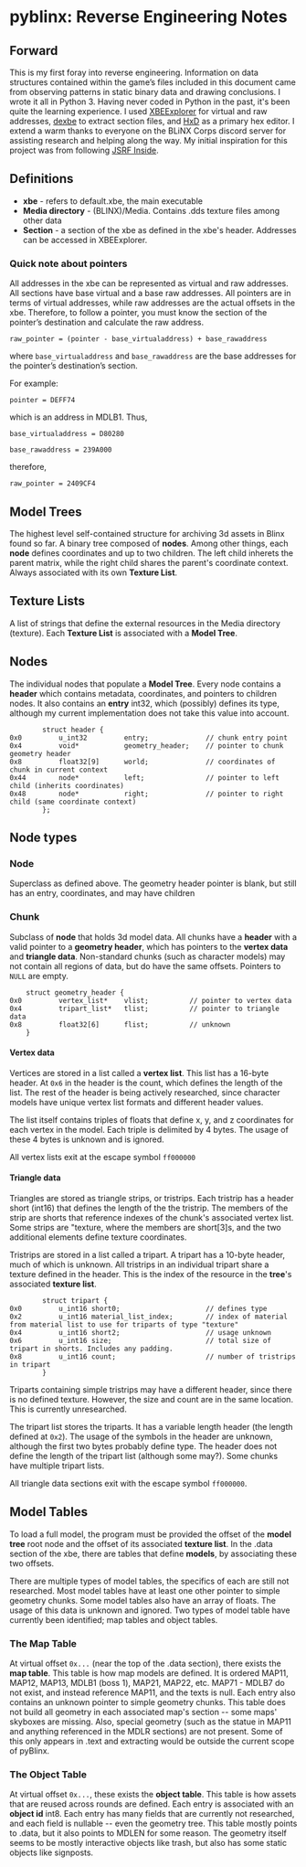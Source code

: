 # pyblinx: Reverse Engineering Notes

## Forward
This is my first foray into reverse engineering. Information on data structures contained within the game’s files included in this document came from observing patterns in static binary data and drawing conclusions. I wrote it all in Python 3. Having never coded in Python in the past, it's been quite the learning experience. I used [XBEExplorer](http://dxbx-emu.com/information/xbeexplorer/) for virtual and raw addresses, [dexbe](http://www.theisozone.com/downloads/xbox/tools/dexbe-eur/) to extract section files, and [HxD](https://mh-nexus.de/en/hxd/) as a primary hex editor. I extend a warm thanks to everyone on the BLiNX Corps discord server for assisting research and helping along the way. My initial inspiration for this project was from following [JSRF Inside](http://jsrf-inside.blogspot.com/).

## Definitions
* __xbe__ - refers to default.xbe, the main executable
* __Media directory__ - (BLINX)/Media. Contains .dds texture files among other data
* __Section__ - a section of the xbe as defined in the xbe's header. Addresses can be accessed in XBEExplorer.

### Quick note about pointers
All addresses in the xbe can be represented as virtual and raw addresses. All sections have base virtual and a base raw addresses. All pointers are in terms of virtual addresses, while raw addresses are the actual offsets in the xbe. Therefore, to follow a pointer, you must know the section of the pointer’s destination and calculate the raw address.

`raw_pointer = (pointer - base_virtualaddress) + base_rawaddress`

where `base_virtualaddress` and `base_rawaddress` are the base addresses for the pointer’s destination’s section. 

For example:

`pointer = DEFF74`

which is an address in MDLB1. Thus,

`base_virtualaddress = D80280`

`base_rawaddress = 239A000`

therefore,

`raw_pointer = 2409CF4`

## Model Trees
The highest level self-contained structure for archiving 3d assets in Blinx found so far. A binary tree composed of __nodes__. Among other things, each __node__ defines coordinates and up to two children. The left child inherets the parent matrix, while the right child shares the parent's coordinate context. Always associated with its own __Texture List__.

## Texture Lists
A list of strings that define the external resources in the Media directory (texture). Each __Texture List__ is associated with a __Model Tree__. 

## Nodes
The individual nodes that populate a __Model Tree__. Every node contains a __header__ which contains metadata, coordinates, and pointers to children nodes. It also contains an __entry__ int32, which (possibly) defines its type, although my current implementation does not take this value into account. 

```
        struct header {
0x0         u_int32         entry;              // chunk entry point
0x4         void*           geometry_header;    // pointer to chunk geometry header
0x8         float32[9]      world;              // coordinates of chunk in current context
0x44        node*           left;               // pointer to left child (inherits coordinates)
0x48        node*           right;              // pointer to right child (same coordinate context)
        };
```

## Node types

### Node
Superclass as defined above. The geometry header pointer is blank, but still has an entry, coordinates, and may have children

### Chunk
Subclass of __node__ that holds 3d model data. All chunks have a __header__ with a valid pointer to a __geometry header__, which has pointers to the __vertex data__ and __triangle data__. Non-standard chunks (such as character models) may not contain all regions of data, but do have the same offsets. Pointers to `NULL` are empty. 


```
	struct geometry_header {
0x0         vertex_list*    vlist;          // pointer to vertex data 
0x4         tripart_list*   tlist;          // pointer to triangle data
0x8         float32[6]      flist;          // unknown	
	}
```


#### Vertex data
Vertices are stored in a list called a __vertex list__. This list has a 16-byte header. At `0x6` in the header is the count, which defines the length of the list. The rest of the header is being actively researched, since character models have unique vertex list formats and different header values.

The list itself contains triples of floats that define x, y, and z coordinates for each vertex in the model. Each triple is delimited by 4 bytes. The usage of these 4 bytes is unknown and is ignored.

All vertex lists exit at the escape symbol `ff000000`

#### Triangle data

Triangles are stored as triangle strips, or tristrips. Each tristrip has a header short (int16) that defines the length of the the tristrip. The members of the strip are shorts that reference indexes of the chunk's associated vertex list. Some strips are "texture, where the members are short[3]s, and the two additional elements define texture coordinates.

Tristrips are stored in a list called a tripart. A tripart has a 10-byte header, much of which is unknown. All tristrips in an individual tripart share a texture defined in the header. This is the index of the resource in the __tree__'s associated __texture list__.

```
        struct tripart {
0x0         u_int16 short0;                     // defines type
0x2         u_int16 material_list_index;        // index of material from material list to use for triparts of type "texture"
0x4         u_int16 short2;                     // usage unknown
0x6         u_int16 size;                       // total size of tripart in shorts. Includes any padding.
0x8         u_int16 count;                      // number of tristrips in tripart
        }
```
Triparts containing simple tristrips may have a different header, since there is no defined texture. However, the size and count are in the same location. This is currently unresearched.

The tripart list stores the triparts. It has a variable length header (the length defined at `0x2`). The usage of the symbols in the header are unknown, although the first two bytes probably define type. The header does not define the length of the tripart list (although some may?). Some chunks have multiple tripart lists.

All triangle data sections exit with the escape symbol `ff000000`.

## Model Tables
To load a full model, the program must be provided the offset of the __model tree__ root node and the offset of its associated __texture list__. In the .data section of the xbe, there are tables that define __models__, by associating these two offsets. 

There are multiple types of model tables, the specifics of each are still  not researched. Most model tables have at least one other pointer to simple geometry chunks. Some model tables also have an array of floats. The usage of this data is unknown and ignored. Two types of model table have currently been identified; map tables and object tables.

### The Map Table
At virtual offset `0x...` (near the top of the .data section), there exists the __map table__. This table is how map models are defined. It is ordered MAP11, MAP12, MAP13, MDLB1 (boss 1), MAP21, MAP22, etc. MAP71 - MDLB7 do not exist, and instead reference MAP11, and the texts is null. Each entry also contains an unknown pointer to simple geometry chunks. This table does not build all geometry in each associated map's section -- some maps' skyboxes are missing. Also, special geometry (such as the statue in MAP11 and anything referenced in the MDLR sections) are not present.  Some of this only appears in .text and extracting would be outside the current scope of pyBlinx.

### The Object Table
At virtual offset `0x...`, these exists the __object table__. This table is how assets that are reused across rounds are defined. Each entry is associated with an __object id__ int8. Each entry has many fields that are currently not researched, and each field is nullable -- even the geometry tree. This table mostly points to .data, but it also points to MDLEN for some reason. The geometry itself seems to be mostly interactive objects like trash, but also has some static objects like signposts. 
